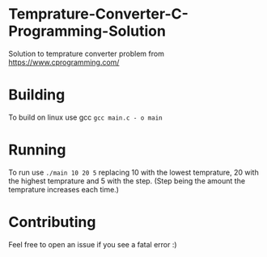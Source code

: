 # Temprature-Converter-C-Programming-Solution
Solution to temprature converter problem from https://www.cprogramming.com/

# Building
To build on linux use gcc
`gcc main.c - o main`
# Running
To run use
`./main 10 20 5`
replacing 10 with the lowest temprature, 20 with the highest temprature and 5 with the step. (Step being the amount the temprature increases each time.)
# Contributing
Feel free to open an issue if you see a fatal error :)
